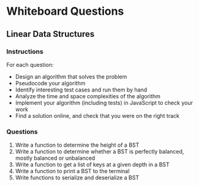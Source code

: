 # Whiteboard Questions

## Linear Data Structures

### Instructions

For each question:

- Design an algorithm that solves the problem
- Pseudocode your algorithm
- Identify interesting test cases and run them by hand
- Analyze the time and space complexities of the algorithm
- Implement your algorithm (including tests) in JavaScript to check your work
- Find a solution online, and check that you were on the right track

### Questions

1. Write a function to determine the height of a BST
1. Write a function to determine whether a BST is perfectly balanced, mostly balanced or unbalanced
1. Write a function to get a list of keys at a given depth in a BST
1. Write a function to print a BST to the terminal
1. Write functions to serialize and deserialize a BST
